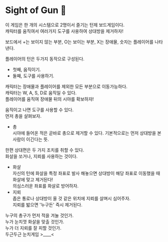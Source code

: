# Sight of Gun 🔫
이 게임은 한 개의 시스템으로 2명이서 즐기는 턴제 보드게임이다.  
캐릭터를 움직여서 여러가지 도구를 사용하여 상대방을 제거하자!

보드에서 +는 보이지 않는 부분, O는 보이는 부분, X는 장애물, 숫자는 플레이어를 나타낸다.

플레이어의 턴은 두가지 동작으로 구성된다.  
- 첫째, 움직이기.  
- 둘째, 도구를 사용하기.  

캐릭터는 장애물과 플레이어를 제외한 모든 부분으로 이동가능하다.  
캐릭터는 W, A, S, D로 움직일 수 있다.  
플레이어를 움직여 장애물 뒤의 시야를 확보하자!  

움직이고 나면 도구를 사용할 수 있다.  
먼저 총을 살펴보자.  
- 총  
시야에 들어온 적은 곧바로 총으로 제거할 수 있다.
기본적으로는 먼저 상대방을 본 사람이 이긴다는 뜻.

한편 상대편은 두 가지 조치를 취할 수 있다.  
화살을 쏘거나, 지뢰를 사용하는 것이다.
- 화살  
자신의 턴에 화살을 특정 좌표로 발사 해놓으면 상대방이 해당 좌표로 이동했을 때 화살에 맞고 제거된다!  
의심스러운 좌표를 화살로 방어하자.
- 지뢰  
좁은 통로나 상대방이 올 것 같은 위치에 지뢰를 살며시 심어주자.  
지뢰를 밟으면 '누구든' 즉시 제거된다.

누구의 총구가 먼저 적을 겨눌 것인가.  
누가 눈치껏 화살을 맞출 것인가.  
누가 더 지뢰를 잘 피할 것인가.  
두근두근 눈치게임  >____<  
